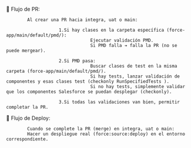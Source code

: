 🎯 Flujo de PR:

            Al crear una PR hacia integra, uat o main:

                        1.Si hay clases en la carpeta específica (force-app/main/default/pmd/):
                                    Ejecutar validación PMD.
                                    Si PMD falla ➔ falla la PR (no se puede mergear).

                        2.Si PMD pasa:
                                    Buscar clases de test en la misma carpeta (force-app/main/default/pmd/).
                                    Si hay tests, lanzar validación de componentes y esas clases test (checkonly RunSpecifiedTests ).
                                    Si no hay tests, simplemente validar que los componentes Salesforce se puedan desplegar (checkonly).

                        3.Si todas las validaciones van bien, permitir completar la PR.

🎯 Flujo de Deploy:

            Cuando se complete la PR (merge) en integra, uat o main:
            Hacer un despliegue real (force:source:deploy) en el entorno correspondiente.
